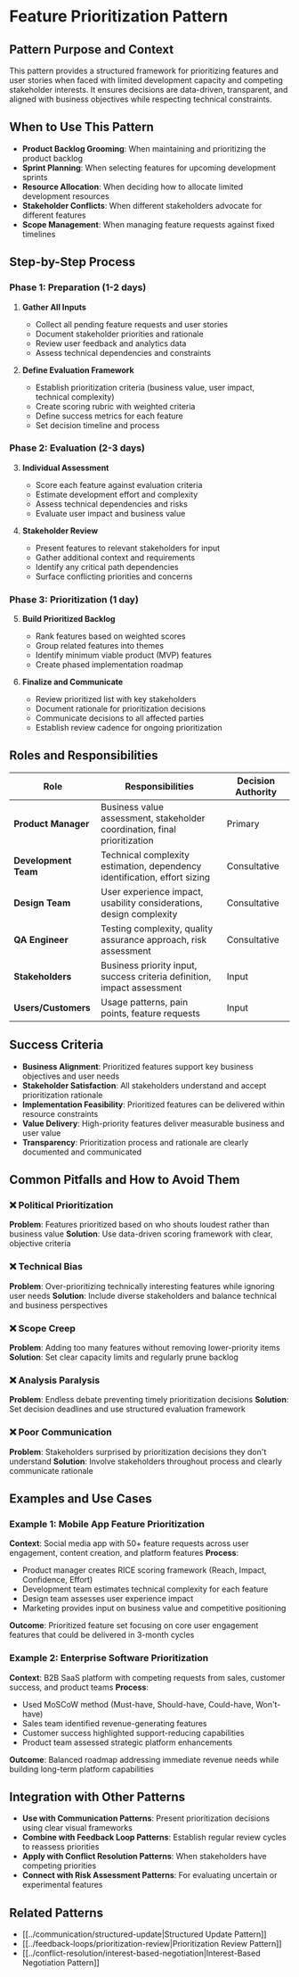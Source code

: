 # Feature Prioritization Pattern

## Pattern Purpose and Context

This pattern provides a structured framework for prioritizing features and user stories when faced with limited development capacity and competing stakeholder interests. It ensures decisions are data-driven, transparent, and aligned with business objectives while respecting technical constraints.

## When to Use This Pattern

- **Product Backlog Grooming**: When maintaining and prioritizing the product backlog
- **Sprint Planning**: When selecting features for upcoming development sprints
- **Resource Allocation**: When deciding how to allocate limited development resources
- **Stakeholder Conflicts**: When different stakeholders advocate for different features
- **Scope Management**: When managing feature requests against fixed timelines

## Step-by-Step Process

### Phase 1: Preparation (1-2 days)
1. **Gather All Inputs**
   - Collect all pending feature requests and user stories
   - Document stakeholder priorities and rationale
   - Review user feedback and analytics data
   - Assess technical dependencies and constraints

2. **Define Evaluation Framework**
   - Establish prioritization criteria (business value, user impact, technical complexity)
   - Create scoring rubric with weighted criteria
   - Define success metrics for each feature
   - Set decision timeline and process

### Phase 2: Evaluation (2-3 days)
3. **Individual Assessment**
   - Score each feature against evaluation criteria
   - Estimate development effort and complexity
   - Assess technical dependencies and risks
   - Evaluate user impact and business value

4. **Stakeholder Review**
   - Present features to relevant stakeholders for input
   - Gather additional context and requirements
   - Identify any critical path dependencies
   - Surface conflicting priorities and concerns

### Phase 3: Prioritization (1 day)
5. **Build Prioritized Backlog**
   - Rank features based on weighted scores
   - Group related features into themes
   - Identify minimum viable product (MVP) features
   - Create phased implementation roadmap

6. **Finalize and Communicate**
   - Review prioritized list with key stakeholders
   - Document rationale for prioritization decisions
   - Communicate decisions to all affected parties
   - Establish review cadence for ongoing prioritization

## Roles and Responsibilities

| Role | Responsibilities | Decision Authority |
|------|------------------|-------------------|
| **Product Manager** | Business value assessment, stakeholder coordination, final prioritization | Primary |
| **Development Team** | Technical complexity estimation, dependency identification, effort sizing | Consultative |
| **Design Team** | User experience impact, usability considerations, design complexity | Consultative |
| **QA Engineer** | Testing complexity, quality assurance approach, risk assessment | Consultative |
| **Stakeholders** | Business priority input, success criteria definition, impact assessment | Input |
| **Users/Customers** | Usage patterns, pain points, feature requests | Input |

## Success Criteria

- **Business Alignment**: Prioritized features support key business objectives and user needs
- **Stakeholder Satisfaction**: All stakeholders understand and accept prioritization rationale
- **Implementation Feasibility**: Prioritized features can be delivered within resource constraints
- **Value Delivery**: High-priority features deliver measurable business and user value
- **Transparency**: Prioritization process and rationale are clearly documented and communicated

## Common Pitfalls and How to Avoid Them

### ❌ Political Prioritization
**Problem**: Features prioritized based on who shouts loudest rather than business value
**Solution**: Use data-driven scoring framework with clear, objective criteria

### ❌ Technical Bias
**Problem**: Over-prioritizing technically interesting features while ignoring user needs
**Solution**: Include diverse stakeholders and balance technical and business perspectives

### ❌ Scope Creep
**Problem**: Adding too many features without removing lower-priority items
**Solution**: Set clear capacity limits and regularly prune backlog

### ❌ Analysis Paralysis
**Problem**: Endless debate preventing timely prioritization decisions
**Solution**: Set decision deadlines and use structured evaluation framework

### ❌ Poor Communication
**Problem**: Stakeholders surprised by prioritization decisions they don't understand
**Solution**: Involve stakeholders throughout process and clearly communicate rationale

## Examples and Use Cases

### Example 1: Mobile App Feature Prioritization
**Context**: Social media app with 50+ feature requests across user engagement, content creation, and platform features
**Process**:
- Product manager creates RICE scoring framework (Reach, Impact, Confidence, Effort)
- Development team estimates technical complexity for each feature
- Design team assesses user experience impact
- Marketing provides input on business value and competitive positioning

**Outcome**: Prioritized feature set focusing on core user engagement features that could be delivered in 3-month cycles

### Example 2: Enterprise Software Prioritization
**Context**: B2B SaaS platform with competing requests from sales, customer success, and product teams
**Process**:
- Used MoSCoW method (Must-have, Should-have, Could-have, Won't-have)
- Sales team identified revenue-generating features
- Customer success highlighted support-reducing capabilities
- Product team assessed strategic platform enhancements

**Outcome**: Balanced roadmap addressing immediate revenue needs while building long-term platform capabilities

## Integration with Other Patterns

- **Use with Communication Patterns**: Present prioritization decisions using clear visual frameworks
- **Combine with Feedback Loop Patterns**: Establish regular review cycles to reassess priorities
- **Apply with Conflict Resolution Patterns**: When stakeholders have competing priorities
- **Connect with Risk Assessment Patterns**: For evaluating uncertain or experimental features

## Related Patterns

- [[../communication/structured-update|Structured Update Pattern]]
- [[../feedback-loops/prioritization-review|Prioritization Review Pattern]]
- [[../conflict-resolution/interest-based-negotiation|Interest-Based Negotiation Pattern]]